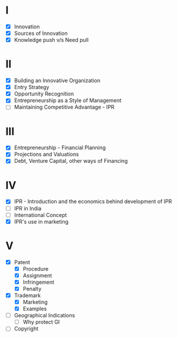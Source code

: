 # I
- [x] Innovation
- [x] Sources of Innovation
- [x] Knowledge push v/s Need pull
# II
- [x] Building an Innovative Organization
- [x] Entry Strategy
- [x] Opportunity Recognition
- [x] Entrepreneurship as a Style of Management
- [ ] Maintaining Competitive Advantage - IPR
# III
- [x] Entrepreneurship - Financial Planning
- [x] Projections and Valuations
- [x] Debt, Venture Capital, other ways of Financing
# IV
- [x] IPR - Introduction and the economics behind development of IPR
- [ ] IPR in India
- [ ] International Concept
- [x] IPR's use in marketing
# V
- [x] Patent
	- [x] Procedure
	- [x] Assignment
	- [x] Infringement
	- [x] Penalty
- [x] Trademark
	- [x] Marketing
	- [x] Examples
- [ ] Geographical Indications
	- [ ] Why protect GI
- [ ] Copyright
